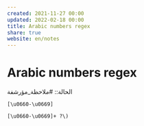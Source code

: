 ```yaml
---  
created: 2021-11-27 00:00  
updated: 2022-02-18 00:00  
title: Arabic numbers regex  
share: true  
website: en/notes  
---  
```

  
# Arabic numbers regex  
  
الحالة:: #ملاحظة_مؤرشفة  
  
`[\u0660-\u0669]`  
  
`[\u0660-\u0669]+ ?\)`  
